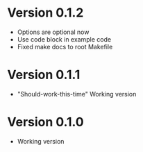 # Version 0.1.2

- Options are optional now
- Use code block in example code
- Fixed make docs to root Makefile


# Version 0.1.1

- "Should-work-this-time" Working version


# Version 0.1.0

- Working version
